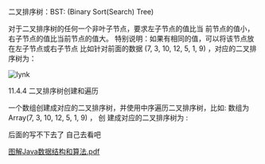 
二叉排序树：BST: (Binary Sort(Search) 
Tree)

对于二叉排序树的任何一个非叶子节点，要求左子节点的值比当 前节点的值小，右子节点的值比当前节点的值大。 特别说明：如果有相同的值，可以将该节点放在左子节点或右子节点 比如针对前面的数据 (7, 3, 10, 12, 5, 1, 9) ，对应的二叉排序树为：

![lynk](../img/QQ截图20210310215915.png)   

11.4.4 二叉排序树创建和遍历
 
 一个数组创建成对应的二叉排序树，并使用中序遍历二叉排序树，比如: 数组为 Array(7, 3, 10, 12, 5, 1, 9) ， 创 建成对应的二叉排序树为 :


后面的写不下去了 自己去看吧

[图解Java数据结构和算法.pdf](https://victorfengming.gitee.io/data_algorithm/%E5%B0%9A%E7%A1%85%E8%B0%B7%E5%9B%BE%E8%A7%A3Java%E6%95%B0%E6%8D%AE%E7%BB%93%E6%9E%84%E5%92%8C%E7%AE%97%E6%B3%95.pdf)


